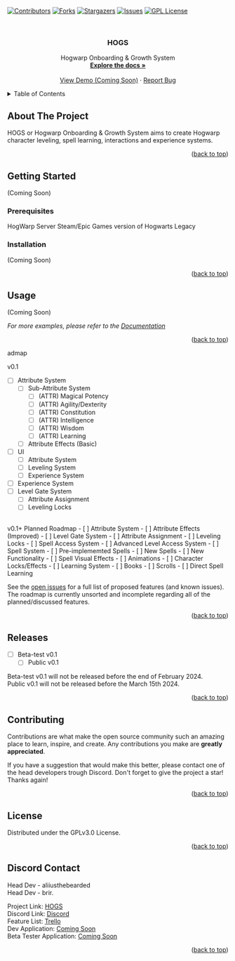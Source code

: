<a name="readme-top"></a>



<!-- PROJECT SHIELDS -->
[![Contributors][contributors-shield]][contributors-url]
[![Forks][forks-shield]][forks-url]
[![Stargazers][stars-shield]][stars-url]
[![Issues][issues-shield]][issues-url]
[![GPL License][license-shield]][license-url]



<!-- PROJECT LOGO -->
<br />
<div align="center">
  <a href="https://github.com/LumoWarp/hogs">
  </a>

  <h3 align="center">HOGS</h3>

  <p align="center">
    Hogwarp Onboarding & Growth System
    <br />
    <a href="https://github.com/LumoWarp/hogs"><strong>Explore the docs »</strong></a>
    <br />
    <br />
    <a href="https://github.com/LumoWarp/hogs">View Demo (Coming Soon)</a>
    ·
    <a href="https://github.com/LumoWarp/hogs/issues">Report Bug</a>
  </p>
</div>



<!-- TABLE OF CONTENTS -->
<details>
  <summary>Table of Contents</summary>
  <ol>
    <li>
      <a href="#about-the-project">About The Project</a>
    </li>
    <li>
      <a href="#getting-started">Getting Started</a>
      <ul>
        <li><a href="#prerequisites">Prerequisites</a></li>
        <li><a href="#installation">Installation</a></li>
      </ul>
    </li>
    <li><a href="#usage">Usage</a></li>
    <li><a href="#roadmap">Roadmap</a></li>
    <li><a href="#contributing">Contributing</a></li>
    <li><a href="#license">License</a></li>
    <li><a href="#contact">Contact</a></li>
    <li><a href="#acknowledgments">Acknowledgments</a></li>
  </ol>
</details>



<!-- ABOUT THE PROJECT -->
## About The Project

HOGS or Hogwarp Onboarding & Growth System aims to create Hogwarp character leveling, spell learning, interactions and experience systems.

<p align="right">(<a href="#readme-top">back to top</a>)</p>


<!-- GETTING STARTED -->
## Getting Started

(Coming Soon)

### Prerequisites

HogWarp Server
Steam/Epic Games version of Hogwarts Legacy

### Installation

(Coming Soon)

<p align="right">(<a href="#readme-top">back to top</a>)</p>



<!-- USAGE EXAMPLES -->
## Usage

(Coming Soon)

_For more examples, please refer to the [Documentation](https://example.com)_

<p align="right">(<a href="#readme-top">back to top</a>)</p>



admap

v0.1
- [ ] Attribute System
    - [ ] Sub-Attribute System
       - [ ] (ATTR) Magical Potency
       - [ ] (ATTR) Agility/Dexterity
       - [ ] (ATTR) Constitution
       - [ ] (ATTR) Intelligence
       - [ ] (ATTR) Wisdom
       - [ ] (ATTR) Learning
    - [ ] Attribute Effects (Basic)
- [ ] UI
    - [ ] Attribute System
    - [ ] Leveling System
    - [ ] Experience System
- [ ] Experience System
- [ ] Level Gate System
    - [ ] Attribute Assignment
    - [ ] Leveling Locks
<br>
v0.1+ Planned Roadmap
- [ ] Attribute System
    - [ ] Attribute Effects (Improved)
- [ ] Level Gate System
    - [ ] Attribute Assignment
    - [ ] Leveling Locks
    - [ ] Spell Access System
- [ ] Advanced Level Access System
- [ ] Spell System
    - [ ] Pre-implememted Spells
    - [ ] New Spells
       - [ ] New Functionality
- [ ] Spell Visual Effects
- [ ] Animations
- [ ] Character Locks/Effects
- [ ] Learning System
   - [ ] Books
   - [ ] Scrolls
   - [ ] Direct Spell Learning

See the [open issues](https://github.com/LumoWarp/hogs/issues) for a full list of proposed features (and known issues). The roadmap is currently unsorted and incomplete regarding all of the planned/discussed features.

<p align="right">(<a href="#readme-top">back to top</a>)</p>

<!-- RELEASE -->
## Releases

- [ ] Beta-test v0.1
    - [ ] Public v0.1
     
Beta-test v0.1 will not be released before the end of February 2024.
<br>
Public v0.1 will not be released before the March 15th 2024.

<p align="right">(<a href="#readme-top">back to top</a>)</p>



<!-- CONTRIBUTING -->
## Contributing

Contributions are what make the open source community such an amazing place to learn, inspire, and create. Any contributions you make are **greatly appreciated**.

If you have a suggestion that would make this better, please contact one of the head developers trough Discord.
Don't forget to give the project a star! Thanks again!

<p align="right">(<a href="#readme-top">back to top</a>)</p>



<!-- LICENSE -->
## License

Distributed under the GPLv3.0 License.

<p align="right">(<a href="#readme-top">back to top</a>)</p>



<!-- CONTACT -->
## Discord Contact

Head Dev - aliiusthebearded
<br>
Head Dev - brir.

Project Link: [HOGS](https://github.com/LumoWarp/hogs)
<br>
Discord Link: [Discord](https://discord.com/invite/6z7s9tK4)
<br>
Feature List: [Trello](https://trello.com/b/ivyNM9OY/hogwarp-lumosteam-general-leveling-rp-script-plans)
<br>
Dev Application: [Coming Soon](https://discord.com/invite/6z7s9tK4)
<br>
Beta Tester Application: [Coming Soon](https://discord.com/invite/6z7s9tK4)

<p align="right">(<a href="#readme-top">back to top</a>)</p>

<!-- MARKDOWN LINKS & IMAGES -->
<!-- https://www.markdownguide.org/basic-syntax/#reference-style-links -->
[contributors-shield]: https://img.shields.io/github/contributors/LumoWarp/hogs.svg?style=for-the-badge
[contributors-url]: https://github.com/LumoWarp/hogs/graphs/contributors
[forks-shield]: https://img.shields.io/github/forks/LumoWarp/hogs.svg?style=for-the-badge
[forks-url]: https://github.com/LumoWarp/hogs/network/members
[stars-shield]: https://img.shields.io/github/stars/LumoWarp/hogs.svg?style=for-the-badge
[stars-url]: https://github.com/LumoWarp/hogs/stargazers
[issues-shield]: https://img.shields.io/github/issues/LumoWarp/hogs.svg?style=for-the-badge
[issues-url]: https://github.com/LumoWarp/hogs/issues
[license-shield]: https://img.shields.io/github/license/LumoWarp/hogs.svg?style=for-the-badge
[license-url]: https://github.com/LumoWarp/hogs/blob/master/LICENSE.txt
[product-screenshot]: images/screenshot.png
[Next.js]: https://img.shields.io/badge/next.js-000000?style=for-the-badge&logo=nextdotjs&logoColor=white
[Next-url]: https://nextjs.org/
[React.js]: https://img.shields.io/badge/React-20232A?style=for-the-badge&logo=react&logoColor=61DAFB
[React-url]: https://reactjs.org/
[Vue.js]: https://img.shields.io/badge/Vue.js-35495E?style=for-the-badge&logo=vuedotjs&logoColor=4FC08D
[Vue-url]: https://vuejs.org/
[Angular.io]: https://img.shields.io/badge/Angular-DD0031?style=for-the-badge&logo=angular&logoColor=white
[Angular-url]: https://angular.io/
[Svelte.dev]: https://img.shields.io/badge/Svelte-4A4A55?style=for-the-badge&logo=svelte&logoColor=FF3E00
[Svelte-url]: https://svelte.dev/
[Laravel.com]: https://img.shields.io/badge/Laravel-FF2D20?style=for-the-badge&logo=laravel&logoColor=white
[Laravel-url]: https://laravel.com
[Bootstrap.com]: https://img.shields.io/badge/Bootstrap-563D7C?style=for-the-badge&logo=bootstrap&logoColor=white
[Bootstrap-url]: https://getbootstrap.com
[JQuery.com]: https://img.shields.io/badge/jQuery-0769AD?style=for-the-badge&logo=jquery&logoColor=white
[JQuery-url]: https://jquery.com 
